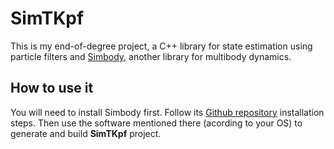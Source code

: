 # SimTKpf

This is my end-of-degree project, a C++ library for state estimation using particle filters and [Simbody](https://simtk.org/projects/simbody/), another library for multibody dynamics.

## How to use it

You will need to install Simbody first. Follow its [Github repository](https://github.com/simbody/simbody) installation steps. Then use the software mentioned there (acording to your OS) to generate and build **SimTKpf** project.
